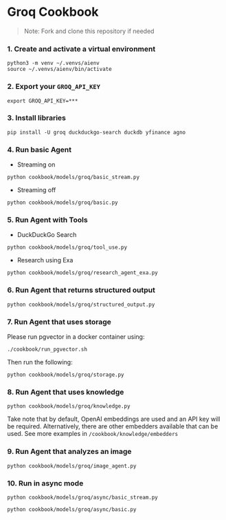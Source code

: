 # Groq Cookbook

> Note: Fork and clone this repository if needed

### 1. Create and activate a virtual environment

```shell
python3 -m venv ~/.venvs/aienv
source ~/.venvs/aienv/bin/activate
```

### 2. Export your `GROQ_API_KEY`

```shell
export GROQ_API_KEY=***
```

### 3. Install libraries

```shell
pip install -U groq duckduckgo-search duckdb yfinance agno
```

### 4. Run basic Agent

- Streaming on

```shell
python cookbook/models/groq/basic_stream.py
```

- Streaming off

```shell
python cookbook/models/groq/basic.py
```

### 5. Run Agent with Tools

- DuckDuckGo Search

```shell
python cookbook/models/groq/tool_use.py
```

- Research using Exa

```shell
python cookbook/models/groq/research_agent_exa.py
```

### 6. Run Agent that returns structured output

```shell
python cookbook/models/groq/structured_output.py
```

### 7. Run Agent that uses storage

Please run pgvector in a docker container using:

```shell
./cookbook/run_pgvector.sh
```

Then run the following:

```shell
python cookbook/models/groq/storage.py
```

### 8. Run Agent that uses knowledge

```shell
python cookbook/models/groq/knowledge.py
```
Take note that by default, OpenAI embeddings are used and an API key will be required. Alternatively, there are other embedders available that can be used. See more examples in `/cookbook/knowledge/embedders`

### 9. Run Agent that analyzes an image

```shell
python cookbook/models/groq/image_agent.py
```

### 10. Run in async mode

```shell
python cookbook/models/groq/async/basic_stream.py
```
```shell
python cookbook/models/groq/async/basic.py
```
